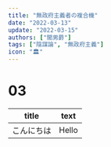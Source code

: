 ```yaml
---
title: "無政府主義者の複合機"
date: "2022-03-13"
update: "2022-03-15"
authors: ["闇男爵"]
tags: ["陰謀論", "無政府主義"]
icon: "🏛"
---
```


# 03

|title|text|
|---|---|
|こんにちは|Hello|
